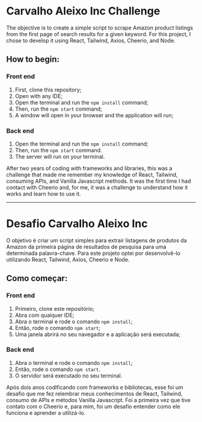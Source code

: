 # Carvalho Aleixo Inc Challenge

The objective is to create a simple script to scrape Amazon product listings from the first page of search results for a given keyword. For this project, I chose to develop it using React, Tailwind, Axios, Cheerio, and Node.

## How to begin:

### Front end

1. First, clone this repository;
2. Open with any IDE;
3. Open the terminal and run the `npm install` command;
4. Then, run the `npm start` command;
5. A window will open in your browser and the application will run;

### Back end

1. Open the terminal and run the `npm install` command;
2. Then, run the `npm start` command.
3. The server will run on your terminal.

After two years of coding with frameworks and libraries, this was a challenge that made me remember my knowledge of React, Tailwind, consuming APIs, and Vanilla Javascript methods. It was the first time I had contact with Cheerio and, for me, it was a challenge to understand how it works and learn how to use it.

---

# Desafio Carvalho Aleixo Inc

O objetivo é criar um script simples para extrair listagens de produtos da Amazon da primeira página de resultados de pesquisa para uma determinada palavra-chave. Para este projeto optei por desenvolvê-lo utilizando React, Tailwind, Axios, Cheerio e Node.

## Como começar:

### Front end

1. Primeiro, clone este repositório;
2. Abra com qualquer IDE;
3. Abra o terminal e rode o comando `npm install`;
4. Então, rode o comando `npm start`;
5. Uma janela abrirá no seu navegador e a aplicação será executada;

### Back end

1. Abra o terminal e rode o comando `npm install`;
2. Então, rode o comando `npm start`.
3. O servidor será executado no seu terminal.

Após dois anos codificando com frameworks e bibliotecas, esse foi um desafio que me fez relembrar meus conhecimentos de React, Tailwind, consumo de APIs e métodos Vanilla Javascript. Foi a primeira vez que tive contato com o Cheerio e, para mim, foi um desafio entender como ele funciona e aprender a utilizá-lo.
